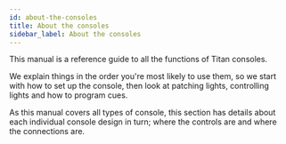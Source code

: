 ```yaml
---
id: about-the-consoles 
title: About the consoles
sidebar_label: About the consoles
---
```


This manual is a reference guide to all the functions of Titan consoles.

We explain things in the order you're most likely to use them, so we
start with how to set up the console, then look at patching lights,
controlling lights and how to program cues.

As this manual covers all types of console, this section has details
about each individual console design in turn; where the controls are and
where the connections are.


